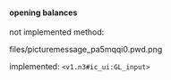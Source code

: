 #### opening balances

not implemented method:

files/picturemessage_pa5mqqi0.pwd.png

implemented: `<v1.n3#ic_ui:GL_input>`




